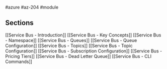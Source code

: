 #azure #az-204 #module 

## Sections
[[Service Bus - Introduction]]
[[Service Bus - Key Concepts]]
[[Service Bus - Namespace]]
[[Service Bus - Queues]]
[[Service Bus - Queue Configuration]]
[[Service Bus - Topics]]
[[Service Bus - Topic Configuration]]
[[Service Bus - Subscription Configuration]]
[[Service Bus - Pricing Tiers]]
[[Service Bus - Dead Letter Queue]]
[[Service Bus - CLI Commands]]